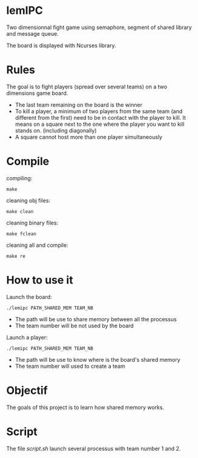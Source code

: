 # lemIPC
Two dimensionnal fight game using semaphore, segment of shared library and message queue.

The board is displayed with Ncurses library.

# Rules
The goal is to fight players (spread over several teams) on a two dimensions game board.

- The last team remaining on the board is the winner
- To kill a player, a minimum of two players from the same team (and different from the first) need to be in contact with the player to kill. It means on a square next to the one where the player you want to kill stands on. (including diagonally)
- A square cannot host more than one player simultaneously

# Compile
compiling:
    
    make
    
cleaning obj files:

    make clean
    
cleaning binary files:

    make fclean
    
    
cleaning all and compile:

    make re

# How to use it
Launch the board:

    ./lemipc PATH_SHARED_MEM TEAM_NB

- The path will be use to share memory between all the processus
- The team number will be not used by the board


Launch a player:

    ./lemipc PATH_SHARED_MEM TEAM_NB

- The path will be use to know where is the board's shared memory
- The team number will used to create a team

# Objectif
The goals of this project is to learn how shared memory works.

# Script
The file *script.sh* launch several processus with team number 1 and 2.
